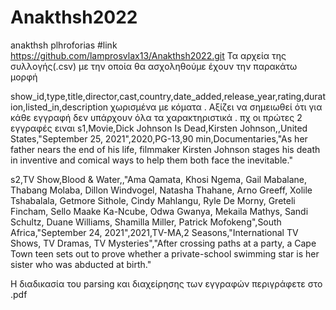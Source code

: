 # Anakthsh2022
anakthsh plhroforias 
#link https://github.com/lamprosvlax13/Anakthsh2022.git
Τα αρχεία της συλλογής(.csv) με την οποία θα ασχοληθούμε έχουν την παρακάτω μορφή

show_id,type,title,director,cast,country,date_added,release_year,rating,duration,listed_in,description χωρισμένα με κόματα . Αξίζει να σημειωθεί ότι για κάθε εγγραφή δεν υπάρχουν όλα τα χαρακτηριστικά .
πχ οι πρώτες 2 εγγραφές ειναι 
s1,Movie,Dick Johnson Is Dead,Kirsten Johnson,,United States,"September 25, 2021",2020,PG-13,90 min,Documentaries,"As her father nears the end of his life, filmmaker Kirsten Johnson stages his death in inventive and comical ways to help them both face the inevitable."

s2,TV Show,Blood & Water,,"Ama Qamata, Khosi Ngema, Gail Mabalane, Thabang Molaba, Dillon Windvogel, Natasha Thahane, Arno Greeff, Xolile Tshabalala, Getmore Sithole, Cindy Mahlangu, Ryle De Morny, Greteli Fincham, Sello Maake Ka-Ncube, Odwa Gwanya, Mekaila Mathys, Sandi Schultz, Duane Williams, Shamilla Miller, Patrick Mofokeng",South Africa,"September 24, 2021",2021,TV-MA,2 Seasons,"International TV Shows, TV Dramas, TV Mysteries","After crossing paths at a party, a Cape Town teen sets out to prove whether a private-school swimming star is her sister who was abducted at birth."

Η διαδικασία του parsing και διαχείρησης των εγγραφών περιγράφετε στο .pdf
